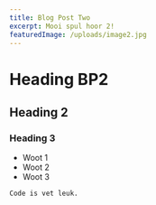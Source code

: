 ```yaml
---
title: Blog Post Two
excerpt: Mooi spul hoor 2!
featuredImage: /uploads/image2.jpg
---
```


# Heading BP2

## Heading 2

### Heading 3

* Woot 1
* Woot 2
* Woot 3

```
Code is vet leuk.
```